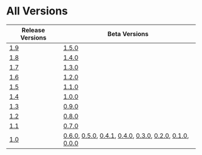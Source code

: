 # All Versions

| Release Versions                | Beta Versions                                                                                                                                                                                  |
|---------------------------------|------------------------------------------------------------------------------------------------------------------------------------------------------------------------------------------------|
| [1.9](Release/1-9.md)           | [1.5.0](Beta/1-5-0.md)                                                                                                                                                                         |
| [1.8](Release/1-8.md)           | [1.4.0](Beta/1-4-0.md)                                                                                                                                                                         |
| [1.7](Release/1-7.md)           | [1.3.0](Beta/1-3-0.md)                                                                                                                                                                         |
| [1.6](Release/1-6.md)           | [1.2.0](Beta/1-2-0.md)                                                                                                                                                                         |
| [1.5](Release/1-5.md)           | [1.1.0](Beta/1-1-0.md)                                                                                                                                                                         |
| [1.4](Release/1-4.md)           | [1.0.0](Beta/1-0-0.md)                                                                                                                                                                         |
| [1.3](Release/1-3.md)           | [0.9.0](Beta/0-9-0.md)                                                                                                                                                                         |
| [1.2](Release/1-2.md)           | [0.8.0](Beta/0-8-0.md)                                                                                                                                                                         |
| [1.1](Release/1-1.md)           | [0.7.0](Beta/0-7-0.md)                                                                                                                                                                         |
| [1.0](Release/1-0.md)           | [0.6.0](Beta/0-6-0.md), [0.5.0](Beta/0-5-0.md), [0.4.1](Beta/0-4-1.md), [0.4.0](Beta/0-4-0.md), [0.3.0](Beta/0-3-0.md), [0.2.0](Beta/0-2-0.md), [0.1.0](Beta/0-1-0.md), [0.0.0](Beta/0-0-0.md) |
